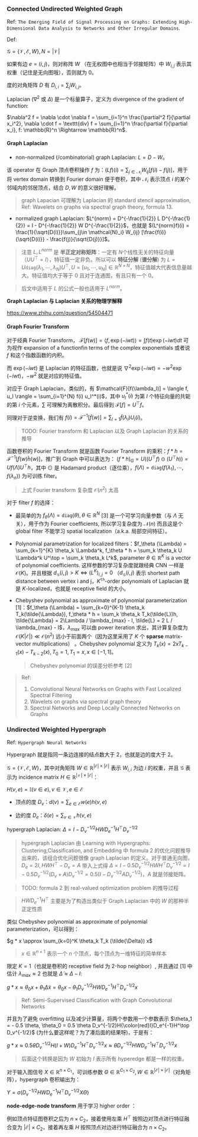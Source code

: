 ### Connected Undirected Weighted Graph

Ref: `The Emerging Field of Signal Processing on Graphs: Extending High-Dimensional Data Analysis to Networks and Other Irregular Domains`.

Def:

$\mathcal{G}=\{\mathcal{V}, \mathcal{E}, W\}, N = |\mathcal{V}|$

如果有边 $e = (i, j)$，则对称阵 $W$ （在无权图中也相当于邻接矩阵）中 $W_{i,j}$ 表示其权重（记住是无向图哦），否则就为 $0$。

度的对角矩阵 $D$ 有 $D_{i,i} = \sum_j W_{i,j}$。

Laplacian ($\nabla^2$ 或 $\Delta$) 是一个标量算子，定义为 divergence of the gradient of function:

$\nabla^2 f = \nabla \cdot \nabla f = \sum_{i=1}^n \frac{\partial^2 f}{\partial x_i^2}, \nabla \cdot f = \texttt{div} f = \sum_{i=1}^n \frac{\partial f}{\partial x_i}, f: \mathbb{R}^n \Rightarrow \mathbb{R}^n$.

#### Graph Laplacian

* non-normalized  (/combinatorial) graph Laplacian: $L = D - W$。

该 operator 在 Graph 顶点卷积操作 $f$  为：$(Lf)(i) = \sum_{j\in \mathcal{N}_i} W_{ij} [f(i) - f(j)]$，用于将 vertex domain 转换到 Fourier domain 便于卷积，其中 $\mathcal{N}_i$ 表示顶点 $i$ 的某个邻域内的邻居顶点，结合 $D, W$ 的意义很好理解。

> graph Lapacian 可理解为 Laplacian 的 standard stencil approximation, Ref: Wavelets on graphs via spectral graph theory, formula 13.

* normalized graph Laplacian: $L^{norm} = D^{-\frac{1}{2}} L D^{-\frac{1}{2}} = I - D^{-\frac{1}{2}} W D^{-\frac{1}{2}}$，也就是 $(L^{norm}f)(i) = \frac{1}{\sqrt{D(i)}}\sum_{j\in \mathcal{N}_i} W_{ij} [\frac{f(i)}{\sqrt{D(i)}} - \frac{f(j)}{\sqrt{D(j)}}]$。

> 注意 $L, L^{norm}$ 是 **半正定对称矩阵**：一定有 $N$个线性无关的特征向量 （$UU^\top = I$），特征值一定非负。所以可以 **特征分解** (**谱分解**) 为 $L = U \texttt{diag}(\lambda_1, \cdots, \lambda_N) U^\top, U = [u_1, \cdots, u_N] \in \mathbb{R}^{N\times N}$，特征值越大代表信息量越大。特征值均大于等于 $0$ 且对于连通图，有且只有一个 $0$。

> 后文中适用于 $L$ 的公式一般也适用于 $L^{norm}$。

**Graph Laplacian 与 Laplacian 关系的物理学解释**

https://www.zhihu.com/question/54504471

#### Graph Fourier Transform

对于经典 Fourier Transform， $\mathcal{F}[f(w)]  = \langle f, \exp(-\boldsymbol{\mathit{i}}wt) \rangle = \int f(t) \exp(-\boldsymbol{\mathit{i}}wt) dt$ 可为视作 expansion of a functionfin terms of the complex exponentials 或者说 $f$ 和这个指数函数的内积。

而 $\exp(-\boldsymbol{\mathit{i}}wt)$ 是 Laplacian 的特征函数，也就是说 $\nabla^2 \exp(-\boldsymbol{\mathit{i}}wt) = -w^2 \exp(-\boldsymbol{\mathit{i}}wt)$，$-w^2$ 就是对应的特征值。

对应于 Graph Laplacian，类似的，有 $\mathcal{F}[f(\lambda_l)] = \langle f, u_l \rangle = \sum_{i=1}^{N} f(i) u_l^*(i)$，其中 $u_l^*(i)$ 为第 $l$ 个特征向量的共轭的第 $i$ 个元素，$\sum$  可理解为离散积分。最后得到 $\mathcal{F}[f] = U^\top f$。

同理对于逆变换，我们有 $f(i) = \mathcal{F}^{-1}[\tilde{f}(w)] = \sum_{l=1} \tilde{f}(\lambda_l) U_l(i)$。

> TODO: Fourier transform 和 Laplacian 以及 Graph Laplacian 的关系的推导

函数卷积的 Fourier Transform 就是函数 Fourier Transform 的乘积：$f * h = \mathcal{F}^{-1} [\tilde{f}(w) \tilde{h}(w)]$，推广到 Graph 中可以表达为： $(f * h)_G = U((U^\top f) \odot (U^\top h)) = U f(\Lambda)U^\top h$，其中 $\odot$ 是 Hadamard product（逐位乘），$f(\Lambda)= \texttt{diag}(f(\lambda_1), \cdots, f(\lambda_n))$ 为可训练 filter。

> 上式 Fourier transform 复杂度 $\mathcal{O}(n^2)$ 太高

对于 filter $f$ 的选择：

* 最简单的为 $f_\theta (\Lambda) = \texttt{diag}(\theta), \theta \in \mathbb{R}^N$ [3] 是一个可学习向量参数（与 $\Lambda$ 无关），用于作为 Fourier coefficients, 所以学习复杂度为 $\mathcal{N}(n)$ 而且这是个 global filter 不能学习 spatial localization（a.k.a. 局部空间特征）。

* Polynomial parametrization for localized filters：$f_\theta (\Lambda) = \sum_{k=1}^{K} \theta_k \Lambda^k, f_\theta * h = \sum_k \theta_k U \Lambda^k U^\top = \sum_k \theta_k L^k$, parameter $\theta \in \mathbb{R}^K$ is a vector of polynomial coefficients. 这样参数的学习复杂度就跟经典 CNN 一样是 $\mathcal{O}(K)$。并且根据 $d_{\mathcal{G}}(i,j) > K \Leftrightarrow (L^K)_{i,j} = 0$ （$d_{\mathcal{G}}(i,j)$ 表示 shortest path distance between vertex i and j，$K^{\texttt{th}}$-order polynomials of Laplacian 就是 $K$-localized，也就是 receptive field 的大小。

* Chebyshev polynomial as approximate of polynomial parameterization [1]：$f_\theta (\Lambda) = \sum_{k=0}^{K-1} \theta_k T_k(\tilde{\Lambda}), f_\theta * h = \sum_k \theta_k T_k(\tilde{L})h, \tilde{\Lambda} = 2\Lambda / \lambda_{max} - I, \tilde{L} = 2 L / \lambda_{max} - I$，$\lambda_{max}$ 可以由 power iteration 求出，其计算复杂度为 $\mathcal{O}(K |\mathcal{E}|) \ll \mathcal{O}(n^2)$ 远小于前面两个（因为这里采用了 $K$ 个 **sparse** matrix-vector multiplications） 。Chebyshev polynomial 定义为 $T_k(x) = 2xT_{k-1}(x) - T_{k-2}(x), T_0 = 1, T_1 = x, x \in [-1, 1]$。

  > Chebyshev polynomial 的误差分析参考 [2]

> Ref: 
>
> 1. Convolutional Neural Networks on Graphs with Fast Localized Spectral Filtering
> 2. Wavelets on graphs via spectral graph theory
> 3. Spectral Networks and Deep Locally Connected Networks on Graphs

### Undirected Weighted Hypergraph

Ref: `Hypergraph Neural Networks`

Hypergraph 就是指同一条边连接的结点数大于 $2$，也就是边的度大于 $2$。

$\mathcal{G} = \{\mathcal{V}, \mathcal{E}, W\}$，其中对角矩阵 $W \in \mathbb{R}^{|\mathcal{E}|\times |\mathcal{E}|}$ 表示 $W_{i,i}$ 为边 $i$ 的权重，并且 $\mathcal{G}$ 表示为  incidence matrix $H \in \mathbb{R}^{|\mathcal{V}|\times |\mathcal{E}|}$：

$H(v, e) = \mathbb{I}(v \in e), v \in \mathcal{V}, e \in \mathcal{E}$

* 顶点的度 $D_v$：$d(v) = \sum_{e \in \mathcal{E}} w(e) h(v, e)$

* 边的度 $D_e$：$\delta(e) = \sum_{v \in \mathcal{V}} h(v, e)$

hypergraph Laplacian: $\Delta = I - D_v^{-1/2}HWD_e^{-1}H^\top D_v^{-1/2}$

> hypergraph Laplacian 由 Learning with Hypergraphs: Clustering,Classification, and Embedding 中 formula 2 的优化问题推导出来的，该组合优化问题很像 graph Laplacian 的定义。对于普通无向图，$D_e = 2I, HWH^\top - D_v = A$ 带入上式得 $\Delta = I - 0.5 D_v^{-1/2}HWH^\top D_v^{-1/2} = I - 0.5 D_v^{-1/2}(D_v + A) D_v^{-1/2} = 0.5 (I - D_v^{-1/2} A D_v^{-1/2})$，$A$ 就是邻接矩阵。

> TODO:  formula 2 到 real-valued optimization problem 的推导过程

> $HWD_e^{-1}H^\top$ 主要是为了构造出类似于 Graph Laplacian 中的 $W$ 的那种半正定性质

类似 Chebyshev polynomial as approximate of polynomial parameterization，可以得到：

$g * x \approx \sum_{k=0}^K \theta_k T_k (\tilde{\Delta}) x$

> $x \in \mathbb{R}^{n \times 1}$ 表示一个 $n$ 个顶点，每个顶点为一维特征的简单样本

限定 $K=1$（也就是卷积的 receptive field 为 2-hop neighbor）, 并且通过 [1] 中估计 $\lambda_{max} \approx 2$ 也就是 $\tilde{\Delta} \approx \Delta - I$:

$g * x \approx \theta_0 x + \theta_1 \tilde{\Delta}x = \theta_0 x - \theta_1 D_v^{-1/2}HWD_e^{-1}H^\top D_v^{-1/2} x$

> Ref: Semi-Supervised Classification with Graph Convolutional Networks

并且为了避免 overfitting 以及减少计算量，将两个参数用一个参数表示 $\theta_1 = - 0.5 \theta, \theta_0 = 0.5 \theta D_v^{-1/2}H{\color{red}I}D_e^{-1}H^\top D_v^{-1/2}$ (为什么要这样呢？为了凑后面的结果呀)，于是有：

$g * x \approx 0.5 \theta D_v^{-1/2}H(I + W)D_e^{-1}H^\top D_v^{-1/2}x \approx \theta D_v^{-1/2}HWD_e^{-1}H^\top D_v^{-1/2}x$

> 后面这个转换是因为 $W$ 初始为 $I$ 表示所有 hyperedge 都是一样的权重。

对于输入图信号 $X \in \mathbb{R}^{n \times C_1}$，可训练参数 $\Theta \in \mathbb{R}^{C_1 \times C_2}, W \in \mathbb{R}^{|\mathcal{E}|\times |\mathcal{E}|}$（对角矩阵），hypergraph 卷积输出为：

$Y = \sigma (D_v^{-1/2}HWD_e^{-1}H^\top D_v^{-1/2} X \Theta)$

**node-edge-node transform** 用于学习 higher order ：

例如顶点特征图卷积之后为 $n \times C_2$，接着使用左乘 $H^\top$ 按照边对顶点进行特征融合变为 $|\mathcal{E}| \times C_2$，接着再左乘 $H$ 按照顶点对边进行特征融合为 $n \times C_2$。

